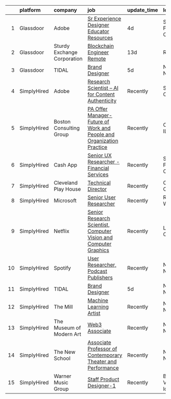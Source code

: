 

|    | platform    | company                     | job                                                                                                                                                                                                                                                                                                         | update_time   | location                 |
|---:|:------------|:----------------------------|:------------------------------------------------------------------------------------------------------------------------------------------------------------------------------------------------------------------------------------------------------------------------------------------------------------|:--------------|:-------------------------|
|  1 | Glassdoor   | Adobe                       | [Sr Experience Designer  Educator Resources](https://www.glassdoor.com/partner/jobListing.htm?pos=103&ao=1136043&s=58&guid=0000018113bf3dfa9a153c923a7ea002&src=GD_JOB_AD&t=SR&vt=w&cs=1_9ac515a5&cb=1653893709450&jobListingId=1007893244933&jrtk=3-0-1g49rufh9q6ef801-1g49rufhoq6jf800-cd94bf536e4bf0d1-) | 4d            | San Francisco, CA        |
|  2 | Glassdoor   | Sturdy Exchange Corporation | [Blockchain Engineer  Remote ](https://www.glassdoor.com/partner/jobListing.htm?pos=102&ao=1136043&s=58&guid=0000018113bf3dfa9a153c923a7ea002&src=GD_JOB_AD&t=SR&vt=w&ea=1&cs=1_7971afc7&cb=1653893709450&jobListingId=1007867275386&jrtk=3-0-1g49rufh9q6ef801-1g49rufhoq6jf800-6d3b61b60a4f9bd4-)          | 13d           | Remote                   |
|  3 | Glassdoor   | TIDAL                       | [Brand Designer](https://www.glassdoor.com/partner/jobListing.htm?pos=101&ao=1136043&s=58&guid=0000018113bf3dfa9a153c923a7ea002&src=GD_JOB_AD&t=SR&vt=w&cs=1_3b11b769&cb=1653893709450&jobListingId=1007891097548&jrtk=3-0-1g49rufh9q6ef801-1g49rufhoq6jf800-d0b78174f30ae43e-)                             | 5d            | New York, NY             |
|  4 | SimplyHired | Adobe                       | [Research Scientist – AI for Content Authenticity](https://www.simplyhired.com/job/sHB9V-ER0zPVYgbqHVudXt99S-g9K09ZGD1KyeFfKQG5rn1JaTWF8Q?q=generative+artist)                                                                                                                                              | Recently      | San Jose, CA             |
|  5 | SimplyHired | Boston Consulting Group     | [PA Offer Manager- Future of Work and People and Organization Practice](https://www.simplyhired.com/job/tBX2_L-7tcSIqoCrmpZU4TI6UR_o09zfLUVsWh2U0ixBcFnehF-HMQ?q=generative+artist)                                                                                                                         | Recently      | Chicago, IL              |
|  6 | SimplyHired | Cash App                    | [Senior UX Researcher - Financial Services](https://www.simplyhired.com/job/ZcMNJySud6bgWcV59EkrOGJa2rtOiIzWGhTdfjU7CjS81gM-Z6N29w?q=generative+artist)                                                                                                                                                     | Recently      | San Francisco, CA        |
|  7 | SimplyHired | Cleveland Play House        | [Technical Director](https://www.simplyhired.com/job/U7pUE04XsBGfCsht5seeSNccale5iHR7KjK5i8_vFRjoFepXLAgbnQ?q=generative+artist)                                                                                                                                                                            | Recently      | Cleveland, OH            |
|  8 | SimplyHired | Microsoft                   | [Senior User Researcher](https://www.simplyhired.com/job/nZQlxEz90J_jvi4cPLFCpNujQRYhVg1D27ks2n2v8xgL0vjBMUAAWA?q=generative+artist)                                                                                                                                                                        | Recently      | Redmond, WA              |
|  9 | SimplyHired | Netflix                     | [Senior Research Scientist, Computer Vision and Computer Graphics](https://www.simplyhired.com/job/maodeJEt1f48bOZXefNYd3Eodsbh2sgdyn322dyZBoxR5Gonseaxow?q=generative+artist)                                                                                                                              | Recently      | Los Gatos, CA            |
| 10 | SimplyHired | Spotify                     | [User Researcher, Podcast Publishers](https://www.simplyhired.com/job/EzVMIseMCZYSeAe8tUzdjtWjHJ-Wvq5BdgEd8_u_SRAJIPadQ5NJFw?q=generative+artist)                                                                                                                                                           | Recently      | New York, NY             |
| 11 | SimplyHired | TIDAL                       | [Brand Designer](https://www.simplyhired.com/job/ZBcysQpgm3qF8SHw4Kif5YPfseyC73-o1_USw53eFxTUTT1aY_IWpQ?q=generative+artist)                                                                                                                                                                                | 5d            | New York, NY             |
| 12 | SimplyHired | The Mill                    | [Machine Learning Artist](https://www.simplyhired.com/job/XVEFzz79CO-w0vKDpWDWyG7FqlAPO4sP1Q-84V2gAtG5RVxWhMN60w?q=generative+artist)                                                                                                                                                                       | Recently      | New York, NY             |
| 13 | SimplyHired | The Museum of Modern Art    | [Web3 Associate](https://www.simplyhired.com/job/YuKI2tqG1D95R1pZjD5X4TDL5EorwMNgW-VnZr6KMSpp97UaGBSgSg?q=generative+artist)                                                                                                                                                                                | Recently      | New York, NY             |
| 14 | SimplyHired | The New School              | [Associate Professor of Contemporary Theater and Performance](https://www.simplyhired.com/job/lmgeZGD9x9XUNcrpBZkeujCIb5j5-smKyZl2B-n-08TgIYV-02M4SA?q=generative+artist)                                                                                                                                   | Recently      | New York, NY             |
| 15 | SimplyHired | Warner Music Group          | [Staff Product Designer-1](https://www.simplyhired.com/job/Rx3QVpdtMgRFeZ_Jq3WKPJJ7jLDegkvmHHZuGX1n-oprxs58NT_p3g?q=generative+artist)                                                                                                                                                                      | Recently      | Broadway, VA +1 location |